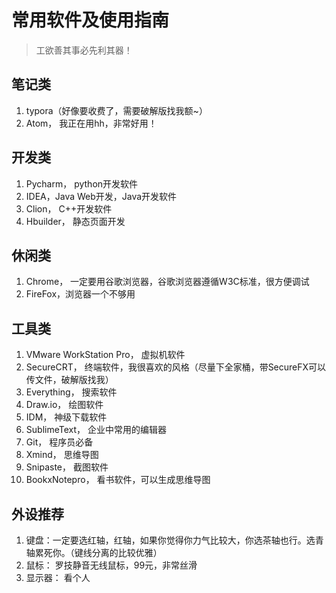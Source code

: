 # 常用软件及使用指南
> 工欲善其事必先利其器！
## 笔记类
1. typora（好像要收费了，需要破解版找我额~）
2. Atom， 我正在用hh，非常好用！


## 开发类
1. Pycharm， python开发软件
2. IDEA，Java Web开发，Java开发软件
3. Clion， C++开发软件
4. Hbuilder， 静态页面开发


## 休闲类
1. Chrome， 一定要用谷歌浏览器，谷歌浏览器遵循W3C标准，很方便调试
2. FireFox，浏览器一个不够用


## 工具类
1. VMware WorkStation Pro， 虚拟机软件
2. SecureCRT， 终端软件，我很喜欢的风格（尽量下全家桶，带SecureFX可以传文件，破解版找我）
3. Everything， 搜索软件
4. Draw.io， 绘图软件
5. IDM， 神级下载软件
6. SublimeText， 企业中常用的编辑器
7. Git， 程序员必备
8. Xmind， 思维导图
9. Snipaste， 截图软件
10. BookxNotepro， 看书软件，可以生成思维导图


## 外设推荐
1. 键盘：一定要选红轴，红轴，如果你觉得你力气比较大，你选茶轴也行。选青轴累死你。（键线分离的比较优雅）
2. 鼠标： 罗技静音无线鼠标，99元，非常丝滑
3. 显示器： 看个人
